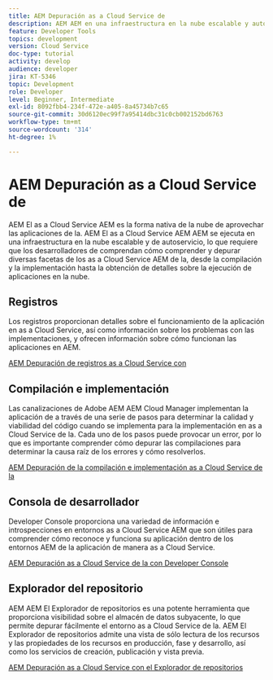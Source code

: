 ```yaml
---
title: AEM Depuración as a Cloud Service de
description: AEM AEM en una infraestructura en la nube escalable y autoservicio, lo que requiere que los desarrolladores de la comprendan cómo comprender y depurar diversas facetas de la as a Cloud Service AEM, desde la compilación y la implementación hasta la obtención de detalles sobre la ejecución de aplicaciones en la nube.
feature: Developer Tools
topics: development
version: Cloud Service
doc-type: tutorial
activity: develop
audience: developer
jira: KT-5346
topic: Development
role: Developer
level: Beginner, Intermediate
exl-id: 8092fbb4-234f-472e-a405-8a45734b7c65
source-git-commit: 30d6120ec99f7a95414dbc31c0cb002152bd6763
workflow-type: tm+mt
source-wordcount: '314'
ht-degree: 1%

---
```


# AEM Depuración as a Cloud Service de

AEM El as a Cloud Service AEM es la forma nativa de la nube de aprovechar las aplicaciones de la. AEM El as a Cloud Service AEM AEM se ejecuta en una infraestructura en la nube escalable y de autoservicio, lo que requiere que los desarrolladores de comprendan cómo comprender y depurar diversas facetas de los as a Cloud Service AEM de la, desde la compilación y la implementación hasta la obtención de detalles sobre la ejecución de aplicaciones en la nube.

## Registros

Los registros proporcionan detalles sobre el funcionamiento de la aplicación en as a Cloud Service, así como información sobre los problemas con las implementaciones, y ofrecen información sobre cómo funcionan las aplicaciones en AEM.

[AEM Depuración de registros as a Cloud Service con](./logs.md)

## Compilación e implementación

Las canalizaciones de Adobe AEM AEM Cloud Manager implementan la aplicación de a través de una serie de pasos para determinar la calidad y viabilidad del código cuando se implementa para la implementación en as a Cloud Service de la. Cada uno de los pasos puede provocar un error, por lo que es importante comprender cómo depurar las compilaciones para determinar la causa raíz de los errores y cómo resolverlos.

[AEM Depuración de la compilación e implementación as a Cloud Service de la](./build-and-deployment.md)

## Consola de desarrollador

Developer Console proporciona una variedad de información e introspecciones en entornos as a Cloud Service AEM que son útiles para comprender cómo reconoce y funciona su aplicación dentro de los entornos AEM de la aplicación de manera as a Cloud Service.

[AEM Depuración as a Cloud Service de la con Developer Console](./developer-console.md)

## Explorador del repositorio

AEM AEM El Explorador de repositorios es una potente herramienta que proporciona visibilidad sobre el almacén de datos subyacente, lo que permite depurar fácilmente el entorno as a Cloud Service de la. AEM El Explorador de repositorios admite una vista de sólo lectura de los recursos y las propiedades de los recursos en producción, fase y desarrollo, así como los servicios de creación, publicación y vista previa.

[AEM Depuración as a Cloud Service con el Explorador de repositorios](./repository-browser.md)

